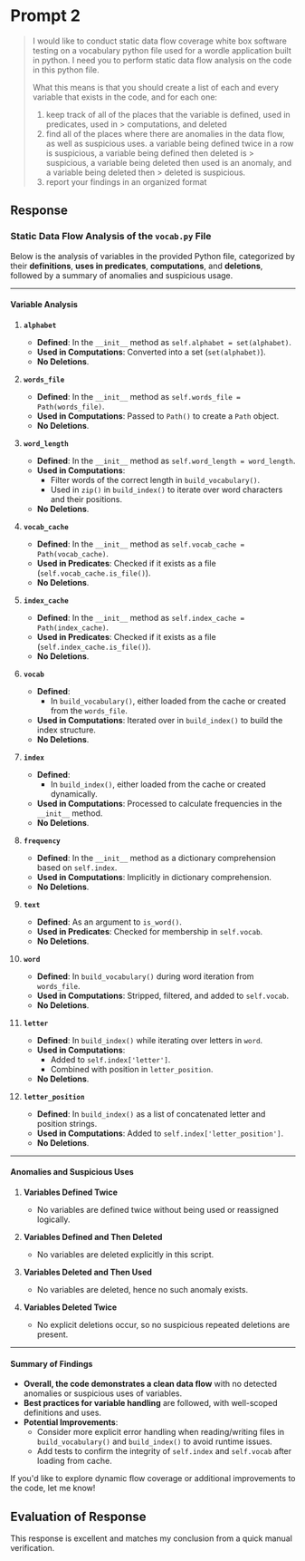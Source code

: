 # Prompt 2

> I would like to conduct static data flow coverage white box software testing on a vocabulary python file used for a wordle application built in python. I need you to perform static data flow analysis on the code in this python file.
>
> What this means is that you should create a list of each and every variable that exists in the code, and for each one:
>
> 1. keep track of all of the places that the variable is defined, used in predicates, used in > computations, and deleted
> 2. find all of the places where there are anomalies in the data flow, as well as suspicious uses. a variable being defined twice in a row is suspicious, a variable being defined then deleted is > suspicious, a variable being deleted then used is an anomaly, and a variable being deleted then > deleted is suspicious.
> 3. report your findings in an organized format

## Response

### Static Data Flow Analysis of the `vocab.py` File

Below is the analysis of variables in the provided Python file, categorized by their **definitions**, **uses in predicates**, **computations**, and **deletions**, followed by a summary of anomalies and suspicious usage.

---

#### **Variable Analysis**

1. **`alphabet`**
   - **Defined**: In the `__init__` method as `self.alphabet = set(alphabet)`.
   - **Used in Computations**: Converted into a set (`set(alphabet)`).
   - **No Deletions**.

2. **`words_file`**
   - **Defined**: In the `__init__` method as `self.words_file = Path(words_file)`.
   - **Used in Computations**: Passed to `Path()` to create a `Path` object.
   - **No Deletions**.

3. **`word_length`**
   - **Defined**: In the `__init__` method as `self.word_length = word_length`.
   - **Used in Computations**:
     - Filter words of the correct length in `build_vocabulary()`.
     - Used in `zip()` in `build_index()` to iterate over word characters and their positions.
   - **No Deletions**.

4. **`vocab_cache`**
   - **Defined**: In the `__init__` method as `self.vocab_cache = Path(vocab_cache)`.
   - **Used in Predicates**: Checked if it exists as a file (`self.vocab_cache.is_file()`).
   - **No Deletions**.

5. **`index_cache`**
   - **Defined**: In the `__init__` method as `self.index_cache = Path(index_cache)`.
   - **Used in Predicates**: Checked if it exists as a file (`self.index_cache.is_file()`).
   - **No Deletions**.

6. **`vocab`**
   - **Defined**:
     - In `build_vocabulary()`, either loaded from the cache or created from the `words_file`.
   - **Used in Computations**: Iterated over in `build_index()` to build the index structure.
   - **No Deletions**.

7. **`index`**
   - **Defined**:
     - In `build_index()`, either loaded from the cache or created dynamically.
   - **Used in Computations**: Processed to calculate frequencies in the `__init__` method.
   - **No Deletions**.

8. **`frequency`**
   - **Defined**: In the `__init__` method as a dictionary comprehension based on `self.index`.
   - **Used in Computations**: Implicitly in dictionary comprehension.
   - **No Deletions**.

9. **`text`**
   - **Defined**: As an argument to `is_word()`.
   - **Used in Predicates**: Checked for membership in `self.vocab`.
   - **No Deletions**.

10. **`word`**
    - **Defined**: In `build_vocabulary()` during word iteration from `words_file`.
    - **Used in Computations**: Stripped, filtered, and added to `self.vocab`.
    - **No Deletions**.

11. **`letter`**
    - **Defined**: In `build_index()` while iterating over letters in `word`.
    - **Used in Computations**:
      - Added to `self.index['letter']`.
      - Combined with position in `letter_position`.
    - **No Deletions**.

12. **`letter_position`**
    - **Defined**: In `build_index()` as a list of concatenated letter and position strings.
    - **Used in Computations**: Added to `self.index['letter_position']`.
    - **No Deletions**.

---

#### **Anomalies and Suspicious Uses**

1. **Variables Defined Twice**
   - No variables are defined twice without being used or reassigned logically.

2. **Variables Defined and Then Deleted**
   - No variables are deleted explicitly in this script.

3. **Variables Deleted and Then Used**
   - No variables are deleted, hence no such anomaly exists.

4. **Variables Deleted Twice**
   - No explicit deletions occur, so no suspicious repeated deletions are present.

---

#### **Summary of Findings**

- **Overall, the code demonstrates a clean data flow** with no detected anomalies or suspicious uses of variables.
- **Best practices for variable handling** are followed, with well-scoped definitions and uses.
- **Potential Improvements**:
  - Consider more explicit error handling when reading/writing files in `build_vocabulary()` and `build_index()` to avoid runtime issues.
  - Add tests to confirm the integrity of `self.index` and `self.vocab` after loading from cache.

If you'd like to explore dynamic flow coverage or additional improvements to the code, let me know!

## Evaluation of Response

This response is excellent and matches my conclusion from a quick manual verification.
